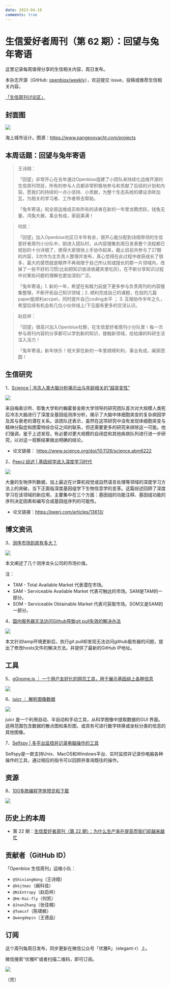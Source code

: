 ```yaml
---
date: 2023-04-10
comments: true
---
```


# 生信爱好者周刊（第 62 期）：回望与兔年寄语 

这里记录每周值得分享的生信相关内容，周日发布。

本杂志开源（GitHub: [openbiox/weekly](https://github.com/openbiox/weekly "openbiox/weekly")），欢迎提交 issue，投稿或推荐生信相关内容。

[「生信周刊讨论区」](https://github.com/openbiox/weekly/discussions "「生信周刊讨论区」")

## 封面图


![](https://files.mdnice.com/user/4331/879c8f41-c730-44a3-9e23-c63c90807825.png)

海上城市设计。图源：https://www.pangeosyacht.com/projects


## 本周话题：回望与兔年寄语 

> 王诗翔：
> 
> 「回望」非常开心在去年通过Openbiox组建了小团队来持续化运维开源的生信周刊项目，所有的参与人员都非常积极地参与和贡献了后续的计划和内容。愿我们的持续的一点小坚持、小贡献，为整个生态系统的建设添砖加瓦，为相关的学习者、工作者带去帮助。
>
>「兔年寄语」祝全部运维成员和所有的读者在新的一年里龙腾虎跃，钱兔无量，鸿兔大展，事业有成，家庭美满！

> 何凯：
> 
> 「回望」加入Openbiox社区已半年有余，很开心能分配到诗翔带领的生信爱好者周刊小分队中，刚进入团队时，从内容搜集到周日发表整个流程都已规划的十分详细了，使得大家很快上手协作起来，截止目前共参与了27期的内容，3次作为主负责人整理并发布，真心觉得在此过程中收获成长了很多，最大的感悟就是眼界不再局限于自己所认知或擅长的那一片领域内，改掉了一些不好的习惯(比如把知识放进收藏夹里吃灰)，在不断分享知识过程中对某些问题的理解也更加深刻广泛。
>
>「兔年寄语」1. 新的一年，希望在有精力前提下更多参与负责周刊的内容搜集整理，不断开拓自己知识领域；2. 顺利完成自己的课题，在投的几篇paper能顺利accpet，同时提升自己coding水平 ； 3. 互相协作半年之久，希望后续有机会和几位小伙伴线上/下见面有更多的交流认识。


> 赵启祥：
> 
> 「回望」很高兴加入Openbiox社群，在生信爱好者周刊小分队里！每一次参与周刊内容的分享都可以学到新的知识，接触新领域，给枯燥的科研生活注入活力！
>
>「兔年寄语」新年快乐！祝大家在新的一年里顺顺利利，事业有成，阖家团圆！


## 生信研究

1、[Science | 冷冻人类大脑分析揭示出与年龄相关的“超突变性”](https://mp.weixin.qq.com/s/0ecv-pOZjzbm3nzc2pJHNA)


![](https://files.mdnice.com/user/4331/01e267ab-a58d-40dc-967e-3ae6b410601e.png)


来自梅奥诊所、耶鲁大学和约翰霍普金斯大学领导的研究团队首次对大规模人类死后冷冻大脑进行了深度全基因组测序分析，揭示了大脑中体细胞突变的复杂病因学及其与衰老的潜在关系。该团队还表示，虽然在这项研究中没有发现体细胞突变与精神分裂症和图雷特综合征之间的联系，但还需要更多的研究来排除这一可能。他们强调，鉴于上述发现，有必要对更大规模的自闭症和其他疾病队列进行进一步研究，以对这一观察结果做出明确的结论。

- 论文链接： https://www.science.org/doi/10.1126/science.abm6222


2、[PeerJ 综述 | 基因组学进入深度学习时代](https://peerj.com/articles/13613/ "PeerJ 综述 | 基因组学进入深度学习时代")


![](https://files.mdnice.com/user/4331/4d75ae83-2c71-4f5e-9655-3d239b576b71.png)

大量的生物序列数据，加上最近在计算机视觉或自然语言处理等领域的深度学习方法上的突破，当下正面临深度基因组学下生物信息学的变革。这篇综述回顾了深度学习在该领域的新应用，主要集中在三个方面：基因组的功能注释、基因组功能的序列决定因素和编写合成基因组序列的可能性。

- 论文链接：https://peerj.com/articles/13613/


## 博文资讯

3、[测序市场到底有多大？](https://mp.weixin.qq.com/s/CznRYPZlfP7iJcSi9Wqv8Q)

![](https://files.mdnice.com/user/4331/5ab708a8-b4a3-48ec-8ad3-f498eb933de1.png)

本文阐述了几个测序龙头公司的市场价值。

注：

- TAM - Total Available Market 代表潜在市场。
- SAM - Serviceable Available Market 代表可触达的市场。SAM是TAM的一部分。
- SOM - Serviceable Obtainable Market 代表可获取市场。SOM又是SAM的一部分。

4、[国内服务器无法访问Github导致git pull失效的解决办法](https://iymark.com/computer/github-linux-cannot-access.html "国内服务器无法访问Github导致git pull失效的解决办法")


![](https://files.mdnice.com/user/4331/bbc886df-e0d1-4ae5-8732-77d7d8356f64.png)

本文针对lamp环境更新后，执行git pull却发现无法访问github服务器的问题，提出了修改hosts文件的解决方法。并提供了最新的GitHub IP地址。


## 工具

5、[gGnome.js ｜ 一个用户友好化的网页工具，用于展示基因组上各种信息](https://github.com/mskilab/gGnome.js "gGnome.js ｜ 一个用户友好化的网页工具，用于展示基因组上各种信息")


![](https://files.mdnice.com/user/4331/4c2c5a09-ed2b-4e36-ac31-b50cffedbce7.png)



6、[juicr ｜ 解析图像数据](https://github.com/mjlajeunesse/juicr "juicr ｜ 解析图像数据")


![](https://files.mdnice.com/user/4331/b159633c-5da2-46ee-a585-f613886022ff.png)


juicr 是一个利用自动、半自动和手动工具，从科学图像中提取数据的GUI 界面。适用范围包含数据的散点图和条形图，或具有可进行数字转换或坐标分类的信息的其他图像。

7、[Selfspy | 多平台监控并记录电脑操作的工具](https://github.com/selfspy/selfspy "Selfspy | 多平台监控并记录电脑操作的工具")

Selfspy是一款支持Unix、MacOS和Windows平台、实时监控并记录你电脑各种操作的工具，通过相应的指令可以回顾并查询既往的操作。

## 资源

8、[100多款编程字体预览和下载](https://www.programmingfonts.org/ "100多款编程字体预览和下载")

![](https://files.mdnice.com/user/4331/86712dcd-1e23-4c17-a84b-c61a28cea0cf.png)


## 历史上的本周

- 第 22 期：[生信爱好者周刊（第 22 期）：为什么生产率在提高而我们却越来越忙](https://mp.weixin.qq.com/s/gC5GkTGZsVvmfLdtlN8SaQ)

## 贡献者（GitHub ID）

「Openbiox 生信周刊」运维小队：

- `@ShixiangWang`（王诗翔）
- `@kkjtmac`（阚科佳）
- `@NiEntropy`（赵启祥）
- `@He-Kai-fly`（何凯）
- `@JnanZhang`（张佳楠）
- `@Tomcxf`（陈啸枫）
- `@wangdepin`（王德品）

## 订阅

这个周刊每周日发布，同步更新在微信公众号「优雅R」（elegant-r）上。

微信搜索“优雅R”或者扫描二维码，即可订阅。

![](https://cdn.nlark.com/yuque/0/2022/png/471931/1648306398708-897e7ad4-6008-40f8-9200-ddee834b09a7.png)

（完）

